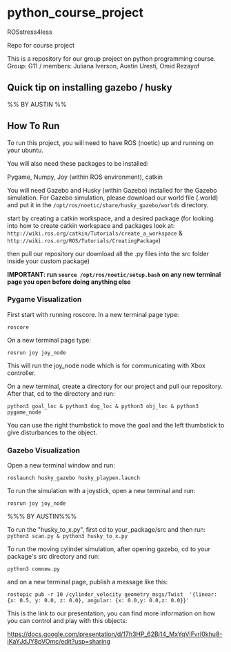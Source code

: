 # python_course_project
ROSstress4less

Repo for course project

This is a repository for our group project on python programming course. 
Group: G11 / members: Juliana Iverson, Austin Uresti, Omid Rezayof

## Quick tip on installing gazebo / husky

%% BY AUSTIN %%


## How To Run
To run this project, you will need to have ROS (noetic) up and running on your ubuntu. 

You will also need these packages to be installed:

Pygame, Numpy, Joy (within ROS environment), catkin

You will need Gazebo and Husky (within Gazebo) installed for the Gazebo simulation. 
For Gazebo simulation, please download our world file (.world) and put it in the 
`/opt/ros/noetic/share/husky_gazebo/worlds`
directory. 

start by creating a catkin workspace, and a desired package (for looking into how to create catkin workspace and packages look at: 
`http://wiki.ros.org/catkin/Tutorials/create_a_workspace` & `http://wiki.ros.org/ROS/Tutorials/CreatingPackage`)

then pull our repository our download all the .py files into the src folder inside your custom package)

**IMPORTANT: run `source /opt/ros/noetic/setup.bash` on any new terminal page you open before doing anything else**

### Pygame Visualization


First start with running roscore. In a new terminal page type:

`roscore`


On a new terminal page type:

`rosrun joy joy_node`

This will run the joy_node node which is for communicating with Xbox controller. 


On a new terminal, create a directory for our project and pull our repository. After that, cd to the directory and run:

`python3 goal_loc & python3 dog_loc & python3 obj_loc & python3 pygame_node`

You can use the right thumbstick to move the goal and the left thumbstick to give disturbances to the object. 

### Gazebo Visualization


Open a new terminal window and run:

`roslaunch husky_gazebo husky_playpen.launch`

To run the simulation with a joystick, open a new terminal and run:

`rosrun joy joy_node`

%%% BY AUSTIN%%%

To run the "husky_to_x.py", first cd to your_package/src and then run:
`python3 scan.py & python3 husky_to_x.py`

To run the moving cylinder simulation, after opening gazebo, cd to your package's src directory and run:

`python3 comnew.py`

and on a new terminal page, publish a message like this:

`rostopic pub -r 10 /cylinder_velocity geometry_msgs/Twist  '{linear:  {x: 0.5, y: 0.0, z: 0.0}, angular: {x: 0.0,y: 0.0,z: 0.0}}'`


This is the link to our presentation, you can find more information on how you can control and play with this objects:

https://docs.google.com/presentation/d/17h3HP_62Bj14_MxYqViFvrI0khu8-iKaYJdJY8pVOmc/edit?usp=sharing

